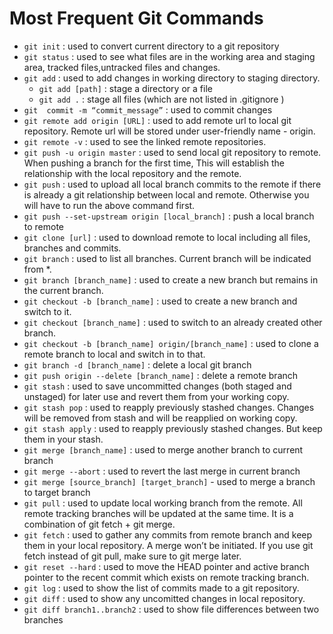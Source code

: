 # Most Frequent Git Commands

* `git init` : used to convert current directory to a git repository
* `git status`  : used to see what files are in the working area and staging area, tracked files,untracked files and changes.
* `git add` : used to add changes in working directory to staging directory.
    * `git add [path]`  : stage a directory or a file
    * `git add .` : stage all files (which are not listed in .gitignore )
* `git  commit -m “commit_message”` : used to commit changes
* `git remote add origin [URL]` : used to add remote url to local git repository. Remote url will be stored under user-friendly name - origin.
* `git remote -v` : used to see the linked remote repositories.
* `git push -u origin master` : used to send local git repository to remote. When pushing a branch for the first time, This will establish the relationship with the local repository and the remote.
* `git push` : used to upload all local branch commits to the remote if there is already a git relationship between local and remote. Otherwise you will have to run the above command first.
* `git push --set-upstream origin [local_branch]` :  push a local branch to remote
* `git clone [url]` : used to download remote to local including all files, branches and commits.
* `git branch` :  used to list all branches. Current branch will be indicated from *.
* `git branch [branch_name]` : used to create a new branch but remains in the current branch.
* `git checkout -b [branch_name]` : used to create a new branch and switch to it.
* `git checkout [branch_name]` : used to switch to an already created other branch.
* `git checkout -b [branch_name] origin/[branch_name]` : used to clone a remote branch to local and switch in to that.
* `git branch -d [branch_name]` : delete a local git branch
* `git push origin --delete [branch_name]` : delete a remote branch
* `git stash` : used to save uncommitted changes (both staged and unstaged) for later use and revert them from your working copy.
* `git stash pop` : used to reapply previously stashed changes. Changes will be removed from stash and will be reapplied on working copy. 
* `git stash apply` : used to reapply previously stashed changes. But keep them in your stash.
* `git merge [branch_name]` : used to merge another branch to current branch
* `git merge --abort` : used to revert the last merge in current branch
* `git merge [source_branch] [target_branch]` - used to merge a branch to target branch
* `git pull` : used to update local working branch from the remote. All remote tracking branches will be updated at the same time. It is a combination of git fetch + git merge.
* `git fetch` : used to gather any commits from remote branch and keep them in your local repository. A merge won’t be initiated. If you use git fetch instead of git pull, make sure to git merge later.
* `git reset --hard` : used to move the HEAD pointer and active branch pointer to the recent commit which exists on remote tracking branch.
* `git log` : used to show the list of commits made to a git repository.
* `git diff` : used to show any uncomitted changes in local repository.
* `git diff branch1..branch2` : used to show file differences between two branches
 



